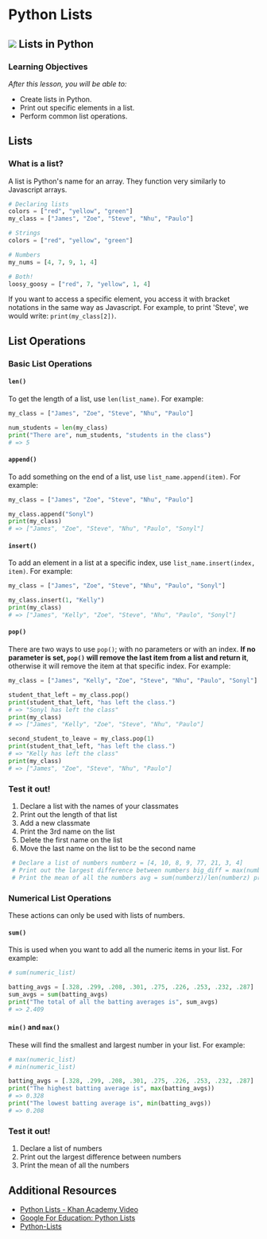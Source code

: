 # Python Lists

## ![](https://ga-dash.s3.amazonaws.com/production/assets/logo-9f88ae6c9c3871690e33280fcf557f33.png) Lists in Python

### Learning Objectives

_After this lesson, you will be able to:_

* Create lists in Python.
* Print out specific elements in a list.
* Perform common list operations.

## Lists

### What is a list?

A list is Python's name for an array. They function very similarly to Javascript arrays.

```python
# Declaring lists
colors = ["red", "yellow", "green"]
my_class = ["James", "Zoe", "Steve", "Nhu", "Paulo"]

# Strings
colors = ["red", "yellow", "green"]

# Numbers
my_nums = [4, 7, 9, 1, 4]

# Both!
loosy_goosy = ["red", 7, "yellow", 1, 4]
```

If you want to access a specific element, you access it with bracket notations in the same way as Javascript. For example, to print 'Steve', we would write: `print(my_class[2])`.

## List Operations

### Basic List Operations

#### `len()`

To get the length of a list, use `len(list_name)`. For example:

```python
my_class = ["James", "Zoe", "Steve", "Nhu", "Paulo"]

num_students = len(my_class)
print("There are", num_students, "students in the class")
# => 5
```

#### `append()`

To add something on the end of a list, use `list_name.append(item)`. For example:

```python
my_class = ["James", "Zoe", "Steve", "Nhu", "Paulo"]

my_class.append("Sonyl")
print(my_class)
# => ["James", "Zoe", "Steve", "Nhu", "Paulo", "Sonyl"]
```

#### `insert()`

To add an element in a list at a specific index, use `list_name.insert(index, item)`. For example:

```python
my_class = ["James", "Zoe", "Steve", "Nhu", "Paulo", "Sonyl"]

my_class.insert(1, "Kelly")
print(my_class)
# => ["James", "Kelly", "Zoe", "Steve", "Nhu", "Paulo", "Sonyl"]
```

#### `pop()`

There are two ways to use `pop()`; with no parameters or with an index. **If no parameter is set, `pop()` will remove the last item from a list and return it**, otherwise it will remove the item at that specific index. For example:

```python
my_class = ["James", "Kelly", "Zoe", "Steve", "Nhu", "Paulo", "Sonyl"]

student_that_left = my_class.pop()
print(student_that_left, "has left the class.")
# => "Sonyl has left the class"
print(my_class)
# => ["James", "Kelly", "Zoe", "Steve", "Nhu", "Paulo"]

second_student_to_leave = my_class.pop(1)
print(student_that_left, "has left the class.")
# => "Kelly has left the class"
print(my_class)
# => ["James", "Zoe", "Steve", "Nhu", "Paulo"]
```

### Test it out!

1. Declare a list with the names of your classmates
2. Print out the length of that list
3. Add a new classmate
4. Print the 3rd name on the list
5. Delete the first name on the list
6. Move the last name on the list to be the second name

```python
 # Declare a list of numbers numberz = [4, 10, 8, 9, 77, 21, 3, 4] 
 # Print out the largest difference between numbers big_diff = max(numberz) - min(numberz) print(big_diff) 
 # Print the mean of all the numbers avg = sum(numberz)/len(numberz) print(avg)
```

### Numerical List Operations

These actions can only be used with lists of numbers.

#### `sum()`

This is used when you want to add all the numeric items in your list. For example:

```python
# sum(numeric_list)

batting_avgs = [.328, .299, .208, .301, .275, .226, .253, .232, .287]
sum_avgs = sum(batting_avgs)
print("The total of all the batting averages is", sum_avgs)
# => 2.409
```

#### `min()` and `max()`

These will find the smallest and largest number in your list. For example:

```python
# max(numeric_list)
# min(numeric_list)

batting_avgs = [.328, .299, .208, .301, .275, .226, .253, .232, .287]
print("The highest batting average is", max(batting_avgs))
# => 0.328
print("The lowest batting average is", min(batting_avgs))
# => 0.208
```

### Test it out!

1. Declare a list of numbers
2. Print out the largest difference between numbers
3. Print the mean of all the numbers

## Additional Resources

* [Python Lists - Khan Academy Video](https://www.youtube.com/watch?v=zEyEC34MY1A)
* [Google For Education: Python Lists](https://developers.google.com/edu/python/lists)
* [Python-Lists](https://www.tutorialspoint.com/python/python_lists.htm)

